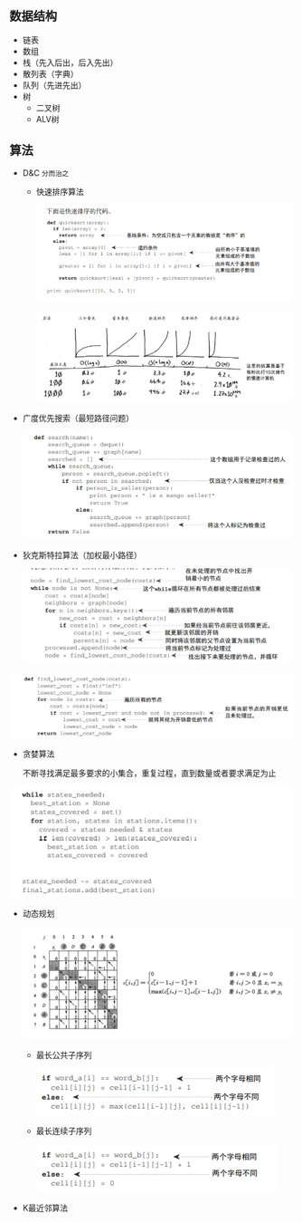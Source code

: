 ## 数据结构

- 链表
- 数组
- 栈（先入后出，后入先出）
- 散列表（字典）
- 队列（先进先出）
- 树
  - 二叉树
  - ALV树



## 算法

- D&C `分而治之`

  - 快速排序算法

    ![image-20210909110546503](assets/image-20210909110546503.png)

    

    ![image-20210909110648832](assets/image-20210909110648832.png)

- 广度优先搜索（最短路径问题）

  ![image-20210910102157036](assets/image-20210910102157036.png)

- 狄克斯特拉算法（加权最小路径）

  ![image-20210910100930037](assets/image-20210910100930037.png)

![image-20210910100952475](assets/image-20210910100952475.png)

- 贪婪算法

  不断寻找满足最多要求的小集合，重复过程，直到数量或者要求满足为止

![image-20210910140730761](assets/image-20210910140730761.png)

- 动态规划

  ![image-20210916153108537](assets/image-20210916153108537.png)

  - 最长公共子序列

    ![image-20210911105815667](assets/image-20210911105815667.png)

  - 最长连续子序列

    ![image-20210911105759620](assets/image-20210911105759620.png)

* K最近邻算法

